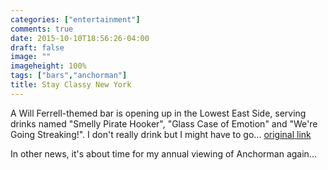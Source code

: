 ```yaml
---
categories: ["entertainment"]
comments: true
date: 2015-10-10T18:56:26-04:00
draft: false
image: ""
imageheight: 100%
tags: ["bars","anchorman"]
title: Stay Classy New York
---
```


A Will Ferrell-themed bar is opening up in the Lowest East Side, serving drinks named "Smelly Pirate Hooker", "Glass Case of Emotion" and "We're Going Streaking!".  I don't really drink but I might have to go... [original link](http://www.stayclassynewyork.com/)<!--more-->

In other news, it's about time for my annual viewing of Anchorman again...